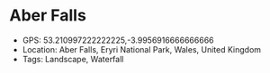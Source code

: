 # Aber Falls

- GPS: 53.210997222222225,-3.9956916666666666
- Location: Aber Falls, Eryri National Park, Wales, United Kingdom
- Tags: Landscape, Waterfall
